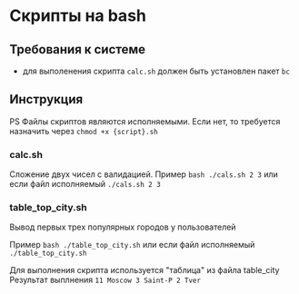 # Скрипты на bash

## Требования к системе
 - для выполенения скрипта `calc.sh` должен быть установлен пакет `bc`

## Инструкция
PS Файлы скриптов являются исполняемыми. Если нет, то требуется назначить через `chmod +x {script}.sh`

### calc.sh
Сложение двух чисел с валидацией. 
Пример `bash ./cals.sh 2 3` или если файл исполняемый `./cals.sh 2 3`

### table_top_city.sh
Вывод первых трех популярных городов у пользователей

Пример `bash ./table_top_city.sh` или если файл исполняемый `./table_top_city.sh`

Для выполнения скрипта используется "таблица" из файла table_city
 Результат выплнения
 `
 11 Moscow
 3 Saint-P
 2 Tver
 `

